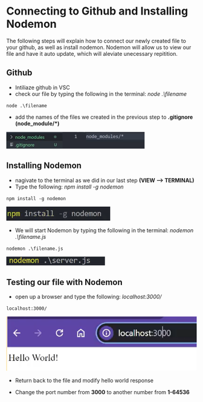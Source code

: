# Connecting to Github and Installing Nodemon

The following steps will explain how to connect our newly created file to your github, as well as install nodemon.
Nodemon will allow us to view our file and have it auto update, which will aleviate unecessary repitition.

## Github
- Intiliaze github in VSC
- check our file by typing the following in the terminal: *node .\filename*
```
node .\filename
```
- add the names of the files we created in the previous step to **.gitignore (node_module/*)**

![gitIgnore](./Task2/gitIgnore(7).png)
  
## Installing Nodemon
- nagivate to the terminal as we did in our last step **(VIEW --> TERMINAL)**
- Type the following: *npm install -g nodemon*
```
npm install -g nodemon
```

![Nodemon](./Task2/Nodemon.png)

- We will start Nodemon by typing the following in the terminal: *nodemon .\filename.js*
```
nodemon .\filename.js
```

![NodemonServer](./Task2/NodemonServer.png)

## Testing our file with Nodemon
- open up a browser and type the following: *localhost:3000/*
```
localhost:3000/
```

![TestingServer](./Task2/serverTest.png)

- Return back to the file and modify hello world response

- Change the port number from **3000** to another number from **1-64536**

